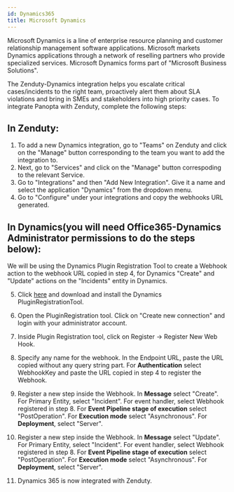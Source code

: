 ```yaml
---
id: Dynamics365
title: Microsoft Dynamics
---
```

Microsoft Dynamics is a line of enterprise resource planning and customer relationship management software applications. Microsoft markets Dynamics applications through a network of reselling partners who provide specialized services. Microsoft Dynamics forms part of "Microsoft Business Solutions". 

The Zenduty-Dynamics integration helps you escalate critical cases/incidents to the right team, proactively alert them about SLA violations and bring in SMEs and stakeholders into high priority cases. To integrate Panopta with Zenduty, complete the following steps:

## In Zenduty: 

1. To add a new Dynamics integration, go to "Teams" on Zenduty and click on the "Manage" button corresponding to the team you want to add the integration to.
2. Next, go to "Services" and click on the "Manage" button correspoding to the relevant Service.
3. Go to "Integrations" and then "Add New Integration". Give it a name and select the application "Dynamics" from the dropdown menu.
4. Go to "Configure" under your integrations and copy the webhooks URL generated.

## In Dynamics(you will need Office365-Dynamics Administrator permissions to do the steps below): 

We will be using the Dynamics Plugin Registration Tool to create a Webhook action to the webhook URL copied in step 4, for Dynamics "Create" and "Update" actions on the "Incidents" entity in Dynamics.

5. Click [here](https://docs.microsoft.com/en-us/dynamics365/customerengagement/on-premises/developer/download-tools-nuget) and download and install the Dynamics PluginRegistrationTool.
 
6. Open the PluginRegistration tool. Click on "Create new connection" and login with your administrator account.

7. Inside Plugin Registration tool, click on Register -> Register New Web Hook.

8. Specify any name for the webhook. In the Endpoint URL, paste the URL copied without any query string part. For **Authentication** select WebhookKey and paste the URL copied in step 4 to register the Webhook.

9. Register a new step inside the Webhook. In **Message** select "Create". For Primary Entity, select "Incident". For event handler, select Webhook registered in step 8. For **Event Pipeline stage of execution** select "PostOperation". For **Execution mode** select "Asynchronous". For **Deployment**, select "Server".

10. Register a new step inside the Webhook. In **Message** select "Update". For Primary Entity, select "Incident". For event handler, select Webhook registered in step 8. For **Event Pipeline stage of execution** select "PostOperation". For **Execution mode** select "Asynchronous". For **Deployment**, select "Server".

9. Dynamics 365 is now integrated with Zenduty.
